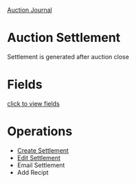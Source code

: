 [Auction Journal](../../index.md)

# Auction Settlement

Settlement is generated after auction close

# Fields

[click to view fields](./fields.md)

# Operations

- [Create Settlement](./create.md)
- [Edit Settlement](./edit.md)
- Email Settlement
- Add Recipt
